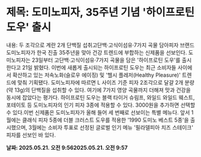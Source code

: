 # **제목: 도미노피자, 35주년 기념 '하이프로틴 도우' 출시**

  내용: 두 조각으로 계란 2개 단백질 섭취고단백·고식이섬유·7가지 곡물 담아피자 브랜드 도미노피자가 한국 진출 35주년을 맞아 건강 트렌드에 부합하는 신제품을 선보인다. 도미노피자는 23일부터 고단백·고식이섬유·7가지 곡물을 담은 '하이프로틴 도우'를 출시한다고 21일 밝혔다. 이번에 새롭게 출시되는 하이프로틴 도우는 최근 소비자들 사이에서 확산하고 있는 저속노화(슬로우 에이징) 및 '헬시 플레저(Healthy Pleasure)' 트렌드에 맞춰 기획됐다. 도미노피자에 따르면 L 사이즈 기준 피자 2조각으로 달걀 2개 분량(약 13g)의 단백질을 섭취할 수 있다. 여기에 7가지 영양 곡물까지 더해져 맛과 건강을 동시에 잡았다는 평가다. 하이프로틴 도우는 블랙 타이거 슈림프, 와일드 와일드 웨스트, 포테이토 등 도미노피자의 인기 피자 3종에 적용할 수 있다. 3000원을 추가하면 선택할 수 있다.이번 신제품은 도미노피자가 올해 들어 세 번째로 선보이는 특별 메뉴다. 앞서 1월에는 클래식 피자 5종에 더블 크러스트 도우를 적용한 '1990 도미노 베스트 5종'을 출시했으며, 3월에는 소비자 투표로 선정된 글로벌 인기 메뉴 '필라델피아 치즈 스테이크' 피자를 선보인 바 있다.

  **날짜: 2025.05.21. 오전 9:562025.05.21. 오전 9:57**